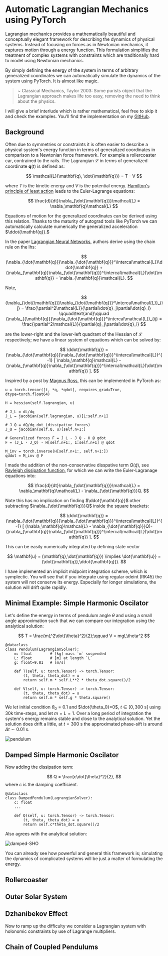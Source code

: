 
# Automatic Lagrangian Mechanics using PyTorch
Lagrangian mechanics provides a mathematically beautiful and conceptually elegant framework for describing the dynamics of physical systems. Instead of focusing on forces as in Newtonian mechanics, it captures motion through a energy function. This formulation simplifies the treatment of complex systems with constraints which are traditionally hard to model using Newtonian mechanics.

By simply defining the energy of the system in terms of arbitrary generalized coordinates we can automatically simulate the dynamics of the system using PyTorch. It is almost like magic.

> ~ Classical Mechanics, Taylor 2003: Some purists object that the Lagrangian approach makes life too easy, removing the need to think about the physics.

I will give a brief interlude which is rather mathematical, feel free to skip it and check the examples. You'll find the implementation on my [GitHub](http://github.com/jelle-westra/lagrangian).

## Background
Often due to symmetries or constraints it is often easier to describe a physical system's energy function in terms of generalized coordinates in comparison to a Newtonian force framework. For example a rollercoaster car, contrained to the rails. The Lagrangian $\mathcal{L}$ in terms of generalized coordinate $\mathbf{q}(t)$ is defined as:

$$
\mathcal{L}(\mathbf{q}, \dot{\mathbf{q}}) = T - V
$$

where $T$ is the kinetic energy and $V$ is the potential energy. [Hamilton's principle of least action](https://en.wikipedia.org/wiki/Hamilton%27s_principle) leads to the Euler-Lagrange equations:

$$
\frac{d}{dt}\nabla_{\dot{\mathbf{q}}}\mathcal{L} = \nabla_\mathbf{q}\mathcal{L}
$$

Equations of motion for the generalized coordinates can be derived using this relation. Thanks to the maturity of autograd tools like PyTorch we can automatically calculate numerically the generalized acceleration $\ddot{\mathbf{q}}.$

In the paper [Lagrangian Neural Networks](https://arxiv.org/abs/2003.04630), authors derive using the chain rule on the lhs:

$$
(\nabla_{\dot{\mathbf{q}}}\nabla_{\dot{\mathbf{q}}}^\intercal\mathcal{L})\ddot{\mathbf{q}} + 
(\nabla_{\mathbf{q}}\nabla_{\dot{\mathbf{q}}}^\intercal\mathcal{L})\dot{\mathbf{q}} =
\nabla_{\mathbf{q}}\mathcal{L}.
$$

Note, 

$$
(\nabla_{\dot{\mathbf{q}}}\nabla_{\dot{\mathbf{q}}}^\intercal\mathcal{L})_{ij} = \frac{\partial^2\mathcal{L}}{\partial\dot{q}_j\partial\dot{q}_i}
\qquad\text{and}\qquad
(\nabla_{{\mathbf{q}}}\nabla_{\dot{\mathbf{q}}}^\intercal\mathcal{L})_{ij} = \frac{\partial^2\mathcal{L}}{\partial{q}_j\partial\dot{q}_i}
$$

are the lower-right and the lower-left quadrant of the Hessian of $\mathcal{L}$ respectively; we have a linear system of equations which can be solved by:

$$
\ddot{\mathbf{q}} = 
(\nabla_{\dot{\mathbf{q}}}\nabla_{\dot{\mathbf{q}}}^\intercal\mathcal{L})^{-1}
[
    \nabla_\mathbf{q}\mathcal{L} - 
    (\nabla_{\mathbf{q}}\nabla_{\dot{\mathbf{q}}}^\intercal\mathcal{L})\dot{\mathbf{q}}
].
$$

Inspired by a post by [Magnus Ross](https://magnusross.github.io/posts/l1/), this can be implemented in PyTorch as:

```
u = torch.tensor([t, *q, *qdot], requires_grad=True, dtype=torch.float64)
        
H = hessian(self.lagrangian, u)

# J_L = dL/dq
J_L = jacobian(self.lagrangian, u)[1:self.n+1]

# J_Q = dQ/dq_dot (dissipative forces)
J_Q = jacobian(self.Q, u)[self.n+1:]

# Generalized forces F = J_L - J_Q - H @ qdot
F = (J_L - J_Q) - H[self.n+1:, 1:self.n+1] @ qdot

M_inv = torch.inverse(H[self.n+1:, self.n+1:])
qddot = M_inv @ F
```

I made the addition of the non-conservative disspative term $Q(\dot{q})$, see [Rayleigh dissipation function](https://en.wikipedia.org/wiki/Rayleigh_dissipation_function), for which we can write the Euler-Lagranage equations into:

$$
\frac{d}{dt}\nabla_{\dot{\mathbf{q}}}\mathcal{L} = \nabla_\mathbf{q}\mathcal{L} - \nabla_{\dot{\mathbf{q}}}Q.
$$

Note this has no implication on finding $\ddot{\mathbf{q}}$ other subtracting $\nabla_{\dot{\mathbf{q}}}Q$ inside the square brackets:

$$
\ddot{\mathbf{q}} = 
(\nabla_{\dot{\mathbf{q}}}\nabla_{\dot{\mathbf{q}}}^\intercal\mathcal{L})^{-1}
[
    (\nabla_\mathbf{q}\mathcal{L} - \nabla_{\dot{\mathbf{q}}}Q)- 
    (\nabla_{\mathbf{q}}\nabla_{\dot{\mathbf{q}}}^\intercal\mathcal{L})\dot{\mathbf{q}}
].
$$

This can be easily numerically integrated by defining state vector

$$
\mathbf{u} = (\mathbf{q},\dot{\mathbf{q}}) \implies 
\dot{\mathbf{u}} = (\dot{\mathbf{q}},\ddot{\mathbf{q}}).
$$

I have implemented an implicit midpoint integration scheme, which is symplectic. You will see that if you integrate using regular odeint (RK45) the system will not conserve its energy. Especially for longer simulations, the solution will drift quite rapidly.

## Minimal Example: Simple Harmonic Oscilator
Let's define the energy in terms of pendulum angle $\theta$ and using a small angle approximation such that we can compare our integration using the analytical solution:

$$
T = \frac{mL^2\dot{\theta}^2}{2};\qquad
V = mgL\theta^2
$$

```
@dataclass
class Pendulum(LagrangianSolver):
    m: float        # [kg] mass `m` suspended
    L: float        # [m] at length `L`
    g: float=9.81   # [m/s]

    def T(self, u: torch.Tensor) -> torch.Tensor:
        (t, theta, theta_dot) = u
        return self.m * self.L**2 * theta_dot.square()/2
    
    def V(self, u: torch.Tensor) -> torch.Tensor:
        (t, theta, theta_dot) = u
        return self.m * self.g * theta.square()
```

We let initial condition $\theta_0=0.1$ and $\dot{\theta_0}=0$, $t\in[0,300 \textrm{ s}]$ using 30k time-steps, and let $m=L=1$. Over a long period of integration the system's energy remains stable and close to the analytical solution. Yet the solution does drift a little, at $t=300\text{ s}$ the approximated phase-sift is around $\Delta t\sim 0.01\text{ s}$.

![pendulum](./assets/SHO.svg)

## Damped Simple Harmonic Oscilator

Now adding the dissipation term:

$$
Q = \frac{c\dot{\theta}^2}{2},
$$
where $c$ is the damping coefficient.

```
@dataclass
class DampedPendulum(LagrangianSolver):
    c: float
    ...

    def Q(self, u: torch.Tensor) -> torch.Tensor:
        (t, theta, theta_dot) = u
        return self.c*theta_dot.square()/2
```
Also agrees with the analytical solution:

![damped-SHO](./assets/damped-SHO.svg)

You can already see how powerful and general this framework is; simulating the dynamics of complicated systems will be just a matter of formulating the energy.


## Rollercoaster
## Outer Solar System

## Dzhanibekov Effect
Now to ramp up the difficulty we consider a Lagrangian system with holonomic constraints by use of Lagrange multipliers.

## Chain of Coupled Pendulums